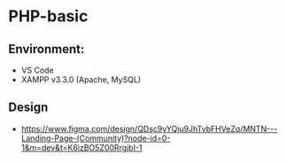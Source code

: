 # PHP-basic

## Environment:
- VS Code
- XAMPP v3.3.0 (Apache, MySQL)

## Design
- https://www.figma.com/design/QDsc9yYQju9JhTvbFHVeZq/MNTN---Landing-Page-(Community)?node-id=0-1&m=dev&t=K6izBO5Z00RrgjbI-1
